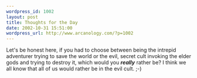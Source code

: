 ```yaml
--- 
wordpress_id: 1002
layout: post
title: Thoughts for the Day
date: 2002-10-31 15:51:00
wordpress_url: http://www.arcanology.com/?p=1002
---
```

Let's be honest here, if you had to choose between being the intrepid adventurer trying to save the world or the evil, secret cult invoking the elder gods and trying to destroy it, which would you <strong><em>really</em></strong> rather be? I think we all know that all of us would rather be in the evil cult. ;-)